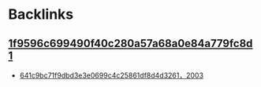 
# Backlinks
## [1f9596c699490f40c280a57a68a0e84a779fc8d1](1f9596c699490f40c280a57a68a0e84a779fc8d1.md)
- [641c9bc71f9dbd3e3e0699c4c25861df8d4d3261，2003](641c9bc71f9dbd3e3e0699c4c25861df8d4d3261，2003.md)

